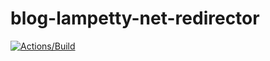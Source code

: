 # blog-lampetty-net-redirector

[![Actions/Build](https://github.com/oinume/blog-lampetty-net-redirector/workflows/ci/badge.svg)](https://github.com/oinume/blog-lampetty-net-redirector/actions?query=workflow%3Aci)